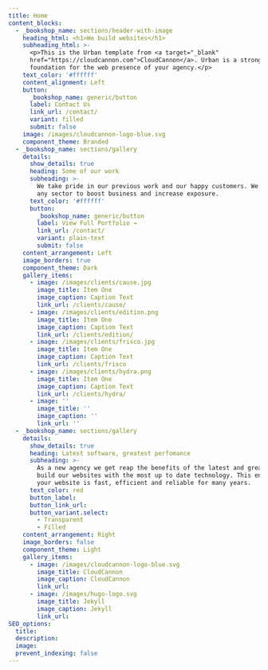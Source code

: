 ```yaml
---
title: Home
content_blocks:
  - _bookshop_name: sections/header-with-image
    heading_html: <h1>We build websites</h1>
    subheading_html: >-
      <p>This is the Urban template from <a target="_blank"
      href="https://cloudcannon.com">CloudCannon</a>. Urban is a strong
      foundation for the web presence of your agency.</p>
    text_color: '#ffffff'
    content_alignment: Left
    button:
      _bookshop_name: generic/button
      label: Contact Us
      link_url: /contact/
      variant: filled
      submit: false
    image: /images/cloudcannon-logo-blue.svg
    component_theme: Branded
  - _bookshop_name: sections/gallery
    details:
      show_details: true
      heading: Some of our work
      subheading: >-
        We take pride in our previous work and our happy customers. We cater to
        any sector to boost business and increase exposure.
      text_color: '#ffffff'
      button:
        _bookshop_name: generic/button
        label: View Full Portfolio →
        link_url: /contact/
        variant: plain-text
        submit: false
    content_arrangement: Left
    image_borders: true
    component_theme: Dark
    gallery_items:
      - image: /images/clients/cause.jpg
        image_title: Item One
        image_caption: Caption Text
        link_url: /clients/cause/
      - image: /images/clients/edition.png
        image_title: Item One
        image_caption: Caption Text
        link_url: /clients/edition/
      - image: /images/clients/frisco.jpg
        image_title: Item One
        image_caption: Caption Text
        link_url: /clients/frisco
      - image: /images/clients/hydra.png
        image_title: Item One
        image_caption: Caption Text
        link_url: /clients/hydra/
      - image: ''
        image_title: ''
        image_caption: ''
        link_url: ''
  - _bookshop_name: sections/gallery
    details:
      show_details: true
      heading: Latest software, greatest perfomance
      subheading: >-
        As a new agency we get reap the benefits of the latest and greatest. We
        build our websites with the most up to date technology. This ensures
        your website is fast, efficient and reliable for many years.
      text_color: red
      button_label:
      button_link_url:
      button_variant.select:
        - Transparent
        - Filled
    content_arrangement: Right
    image_borders: false
    component_theme: Light
    gallery_items:
      - image: /images/cloudcannon-logo-blue.svg
        image_title: CloudCannon
        image_caption: CloudCannon
        link_url:
      - image: /images/hugo-logo.svg
        image_title: Jekyll
        image_caption: Jekyll
        link_url:
SEO_options:
  title:
  description:
  image:
  prevent_indexing: false
---
```

